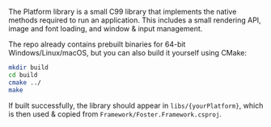 The Platform library is a small C99 library that implements the native methods required to run an application. This includes a small rendering API, image and font loading, and window & input management.

The repo already contains prebuilt binaries for 64-bit Windows/Linux/macOS, but you can also build it yourself using CMake:
```sh
mkdir build
cd build
cmake ../
make
```
If built successfully, the library should appear in `libs/{yourPlatform}`, which is then used & copied from `Framework/Foster.Framework.csproj`.

